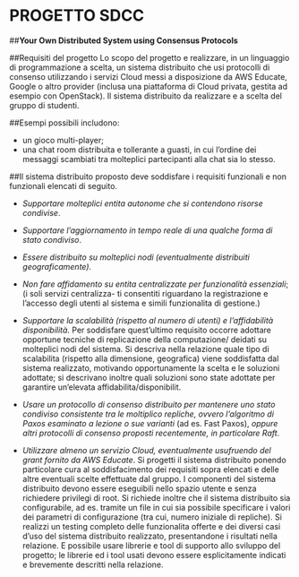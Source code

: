 # PROGETTO SDCC
##**Your Own Distributed System using Consensus Protocols**

##Requisiti del progetto
Lo scopo del progetto e realizzare, in un linguaggio di programmazione a scelta, un sistema distribuito che
usi protocolli di consenso utilizzando i servizi Cloud messi a disposizione da AWS Educate, Google o altro
provider (inclusa una piattaforma di Cloud privata, gestita ad esempio con OpenStack).
Il sistema distribuito da realizzare e a scelta del gruppo di studenti. 

##Esempi possibili includono:
- un gioco multi-player;
- una chat room distribuita e tollerante a guasti, in cui l’ordine dei messaggi scambiati tra molteplici
partecipanti alla chat sia lo stesso.

##Il sistema distribuito proposto deve soddisfare i requisiti funzionali e non funzionali elencati di seguito.
- *Supportare molteplici entita autonome che si contendono risorse condivise*.
- *Supportare l’aggiornamento in tempo reale di una qualche forma di stato condiviso*.
- *Essere distribuito su molteplici nodi (eventualmente distribuiti geograficamente)*.
- *Non fare affidamento su entita centralizzate per funzionalità essenziali*; (i soli servizi centralizza- 
ti consentiti riguardano la registrazione e l’accesso degli utenti al sistema e simili funzionalita di gestione.)
- *Supportare la scalabilità (rispetto al numero di utenti) e l’affidabilità disponibilità*. Per soddisfare 
quest’ultimo requisito occorre adottare opportune tecniche di replicazione della computazione/ deidati
su molteplici nodi del sistema. Si descriva nella relazione quale tipo di scalabilita (rispetto alla
dimensione, geografica) viene soddisfatta dal sistema realizzato, motivando opportunamente la scelta
e le soluzioni adottate; si descrivano inoltre quali soluzioni sono state adottate per garantire un’elevata
affidabilita/disponibilit.
- *Usare un protocollo di consenso distribuito per mantenere uno stato condiviso consistente tra le moltiplico
repliche, ovvero l’algoritmo di Paxos esaminato a lezione o sue varianti* (ad es. Fast Paxos),
*oppure altri protocolli di consenso proposti recentemente, in particolare Raft*.

- *Utilizzare almeno un servizio Cloud, eventualmente usufruendo del grant fornito da AWS Educate*.
Si progetti il sistema distribuito ponendo particolare cura al soddisfacimento dei requisiti sopra elencati
e delle altre eventuali scelte effettuate dal gruppo. I componenti del sistema distribuito devono essere eseguibili
nello spazio utente e senza richiedere privilegi di root. Si richiede inoltre che il sistema distribuito sia
configurabile, ad es. tramite un file in cui sia possibile specificare i valori dei parametri di configurazione
(tra cui, numero iniziale di repliche).
Si realizzi un testing completo delle funzionalita offerte e dei diversi casi d’uso del sistema distribuito realizzato, presentandone i risultati nella relazione.
E possibile usare librerie e tool di supporto allo sviluppo del progetto; le librerie ed i tool usati devono essere esplicitamente indicati e brevemente descritti nella relazione.


